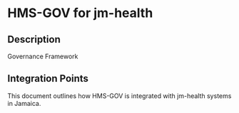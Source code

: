 # HMS-GOV for jm-health

## Description

Governance Framework

## Integration Points

This document outlines how HMS-GOV is integrated with jm-health systems in Jamaica.
